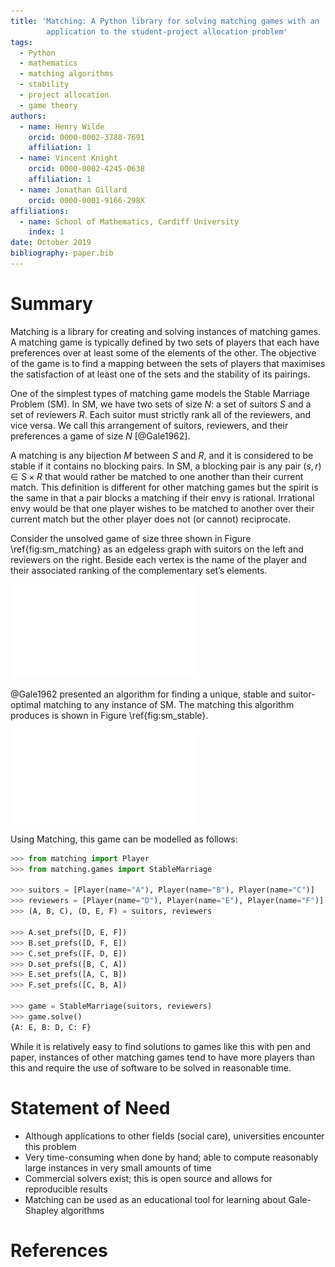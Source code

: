 ```yaml
---
title: 'Matching: A Python library for solving matching games with an
        application to the student-project allocation problem'
tags:
  - Python
  - mathematics
  - matching algorithms
  - stability
  - project allocation
  - game theory
authors:
  - name: Henry Wilde
    orcid: 0000-0002-3788-7691
    affiliation: 1
  - name: Vincent Knight
    orcid: 0000-0002-4245-0638
    affiliation: 1
  - name: Jonathan Gillard
    orcid: 0000-0001-9166-298X
affiliations:
  - name: School of Mathematics, Cardiff University
    index: 1
date: October 2019
bibliography: paper.bib
---
```


# Summary

Matching is a library for creating and solving instances of matching games. A
matching game is typically defined by two sets of players that each have
preferences over at least some of the elements of the other. The objective of
the game is to find a mapping between the sets of players that maximises the
satisfaction of at least one of the sets and the stability of its pairings.

One of the simplest types of matching game models the Stable Marriage Problem
(SM). In SM, we have two sets of size $N$: a set of suitors $S$ and a set of
reviewers $R$. Each suitor must strictly rank all of the reviewers, and vice
versa. We call this arrangement of suitors, reviewers, and their preferences a
game of size $N$ [@Gale1962].

A matching is any bijection $M$ between $S$ and $R$, and it is considered to be
stable if it contains no blocking pairs. In SM, a blocking pair is any pair $(s,
r) \in S \times R$ that would rather be matched to one another than their
current match. This definition is different for other matching games but the
spirit is the same in that a pair blocks a matching if their envy is rational.
Irrational envy would be that one player wishes to be matched to another over
their current match but the other player does not (or cannot) reciprocate.

Consider the unsolved game of size three shown in Figure \ref{fig:sm_matching}
as an edgeless graph with suitors on the left and reviewers on the right. Beside
each vertex is the name of the player and their associated ranking of the
complementary set’s elements.

![A game of size three.\label{fig:sm_matching}](sm_matching.pdf)

@Gale1962 presented an algorithm for finding a unique, stable and suitor-optimal
matching to any instance of SM. The matching this algorithm produces is shown in
Figure \ref{fig:sm_stable}.

![A stable, suitor-optimal solution. \label{fig:sm_stable}](sm_stable.pdf)

Using Matching, this game can be modelled as follows:

```python
>>> from matching import Player
>>> from matching.games import StableMarriage

>>> suitors = [Player(name="A"), Player(name="B"), Player(name="C")]
>>> reviewers = [Player(name="D"), Player(name="E"), Player(name="F")]
>>> (A, B, C), (D, E, F) = suitors, reviewers

>>> A.set_prefs([D, E, F])
>>> B.set_prefs([D, F, E])
>>> C.set_prefs([F, D, E])
>>> D.set_prefs([B, C, A])
>>> E.set_prefs([A, C, B])
>>> F.set_prefs([C, B, A])

>>> game = StableMarriage(suitors, reviewers)
>>> game.solve()
{A: E, B: D, C: F}
```

While it is relatively easy to find solutions to games like this with pen and
paper, instances of other matching games tend to have more players than this and
require the use of software to be solved in reasonable time.

# Statement of Need

- Although applications to other fields (social care), universities encounter
  this problem
- Very time-consuming when done by hand; able to compute reasonably large
  instances in very small amounts of time
- Commercial solvers exist; this is open source and allows for reproducible
  results
- Matching can be used as an educational tool for learning about Gale-Shapley
  algorithms


# References

